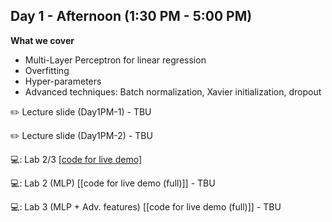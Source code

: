 ## Day 1 - Afternoon (1:30 PM - 5:00 PM)

**What we cover**
* Multi-Layer Perceptron for linear regression
* Overfitting
* Hyper-parameters
* Advanced techniques: Batch normalization, Xavier initialization, dropout

:pencil2: Lecture slide (Day1PM-1) - TBU

:pencil2: Lecture slide (Day1PM-2) - TBU

:computer:: Lab 2/3 [[code for live demo]](https://github.com/isaacyeSN/SS2021/blob/main/Day1PM/SS21_lab2.ipynb)

:computer:: Lab 2 (MLP) [[code for live demo (full)]] - TBU

:computer:: Lab 3 (MLP + Adv. features) [[code for live demo (full)]] - TBU
